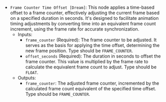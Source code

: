 - `Frame Counter Time Offset [Dream]`: This node applies a time-based offset to a frame counter, effectively adjusting the current frame based on a specified duration in seconds. It's designed to facilitate animation timing adjustments by converting time into an equivalent frame count increment, using the frame rate for accurate synchronization.
    - Inputs:
        - `frame_counter` (Required): The frame counter to be adjusted. It serves as the basis for applying the time offset, determining the new frame position. Type should be `FRAME_COUNTER`.
        - `offset_seconds` (Required): The duration in seconds to offset the frame counter. This value is multiplied by the frame rate to calculate the equivalent frame count to adjust. Type should be `FLOAT`.
    - Outputs:
        - `frame_counter`: The adjusted frame counter, incremented by the calculated frame count equivalent of the specified time offset. Type should be `FRAME_COUNTER`.
